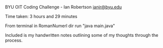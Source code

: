 BYU OIT Coding Challenge - Ian Robertson ianjr@byu.edu

Time taken: 3 hours and 29 minutes

From terminal in RomanNumerl dir run "java main.java"

Included is my handwritten notes outlining some of my thoughts through the process.

